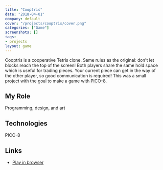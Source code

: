 ```yaml
---
title: "Cooptris"
date: "2018-04-01"
company: default
cover: "/projects/cooptris/cover.png"
categories: ["Game"]
screenshots: []
tags:
- projects
layout: game
---
```


Cooptris is a cooperative Tetris clone. Same rules as the original: don't let blocks reach the top of the screen! Both players share the same hold space which is useful for trading pieces. Your current piece can get in the way of the other player, so good communication is required! This was a small project with the goal to make a game with [PICO-8](https://www.lexaloffle.com/pico-8.php).

## My Role
Programming, design, and art

## Technologies
PICO-8

## Links
* [Play in browser](https://www.lexaloffle.com/bbs/?pid=51475&tid=31107)
